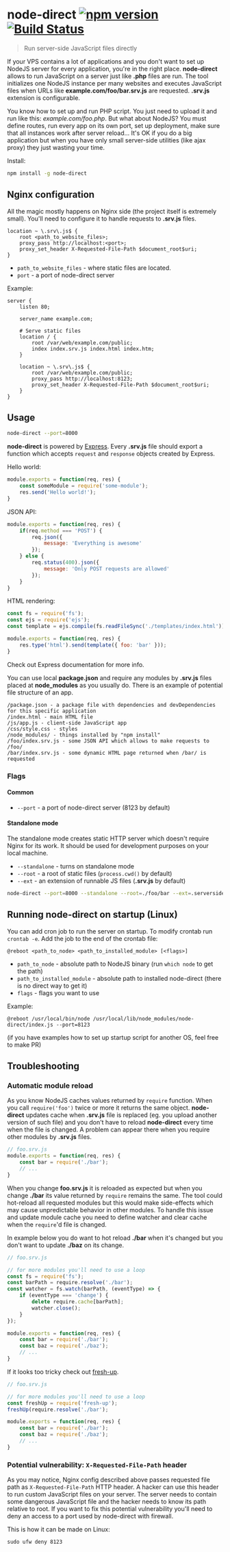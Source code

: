 # node-direct [![npm version](https://badge.fury.io/js/node-direct.svg)](https://badge.fury.io/js/node-direct) [![Build Status](https://travis-ci.org/finom/node-direct.svg?branch=master)](https://travis-ci.org/finom/node-direct)

> Run server-side JavaScript files directly

If your VPS contains a lot of applications and you don't want to set up NodeJS server for every application, you're in the right place. **node-direct** allows to run JavaScript on a server just like **.php** files are run. The tool initializes one NodeJS instance per many websites and executes JavaScript files when URLs like **example.com/foo/bar.srv.js** are requested. **.srv.js** extension is configurable.

You know how to set up and run PHP script. You just need to upload it and run like this: *example.com/foo.php*. But what about NodeJS? You must define routes, run every app on its own port, set up deployment, make sure that all instances work after server reload... It's OK if you do a big application but when you have only small server-side utilities (like ajax proxy) they just wasting your time.

Install:
```sh
npm install -g node-direct
```

## Nginx configuration

All the magic mostly happens on Nginx side (the project itself is extremely small). You'll need to configure it to handle requests to **.srv.js** files.

```nginx
location ~ \.srv\.js$ {
    root <path_to_website_files>;
    proxy_pass http://localhost:<port>;
    proxy_set_header X-Requested-File-Path $document_root$uri;
}
```

- ``path_to_website_files`` - where static files are located.
- ``port`` - a port of node-direct server

Example:
```nginx
server {
    listen 80;

    server_name example.com;

    # Serve static files
    location / {
        root /var/web/example.com/public;
        index index.srv.js index.html index.htm;
    }

    location ~ \.srv\.js$ {
        root /var/web/example.com/public;
        proxy_pass http://localhost:8123;
        proxy_set_header X-Requested-File-Path $document_root$uri;
    }
}
```

## Usage

```sh
node-direct --port=8000
```

**node-direct** is powered by [Express](http://expressjs.com/). Every **.srv.js** file should export a function which accepts ``request`` and ``response`` objects created by Express.

Hello world:
```js
module.exports = function(req, res) {
    const someModule = require('some-module');
    res.send('Hello world!');
}
```

JSON API:
```js
module.exports = function(req, res) {
    if(req.method === 'POST') {
        req.json({
            message: 'Everything is awesome'
        });
    } else {
        req.status(400).json({
            message: 'Only POST requests are allowed'
        });
    }
}
```

HTML rendering:
```js
const fs = require('fs');
const ejs = require('ejs');
const template = ejs.compile(fs.readFileSync('./templates/index.html'));

module.exports = function(req, res) {
    res.type('html').send(template({ foo: 'bar' }));
}
```

Check out Express documentation for more info.

You can use local **package.json** and require any modules by **.srv.js** files placed at **node_modules** as you usually do. There is an example of potential file structure of an app.
```
/package.json - a package file with dependencies and devDependencies for this specific application
/index.html - main HTML file
/js/app.js - client-side JavaScript app
/css/style.css - styles
/node_modules/ - things installed by "npm install"
/foo/index.srv.js - some JSON API which allows to make requests to /foo/
/bar/index.srv.js - some dynamic HTML page returned when /bar/ is requested
```

### Flags
#### Common
- ``--port`` - a port of node-direct server (8123 by default)

#### Standalone mode
The standalone mode creates static HTTP server which doesn't require Nginx for its work. It should be used for development purposes on your local machine.
- ``--standalone`` - turns on standalone mode
- ``--root`` - a root of static files (``process.cwd()`` by default)
- ``--ext`` - an extension of runnable JS files (**.srv.js** by default)

```sh
node-direct --port=8000 --standalone --root=./foo/bar --ext=.serverside.js
```


## Running node-direct on startup (Linux)

You can add cron job to run the server on startup. To modify crontab run ``crontab -e``. Add the job to the end of the crontab file:

```
@reboot <path_to_node> <path_to_installed_module> [<flags>]
```

- ``path_to_node`` - absolute path to NodeJS binary (run ``which node`` to get the path)
- ``path_to_installed_module`` - absolute path to installed node-direct (there is no direct way to get it)
- ``flags`` - flags you want to use

Example:
```
@reboot /usr/local/bin/node /usr/local/lib/node_modules/node-direct/index.js --port=8123
```

(if you have examples how to set up startup script for another OS, feel free to make PR)

## Troubleshooting

### Automatic module reload

As you know NodeJS caches values returned by ``require`` function. When you call ``require('foo')`` twice or more it returns the same object. **node-direct** updates cache when **.srv.js** file is replaced (eg. you upload another version of such file) and you don't have to reload **node-direct** every time when the file is changed. A problem can appear there when you require other modules by **.srv.js** files.
```js
// foo.srv.js
module.exports = function(req, res) {
    const bar = require('./bar');
    // ...
}
```

When you change **foo.srv.js** it is reloaded as expected but when you change **./bar** its value returned by ``require`` remains the same. The tool could hot-reload all requested modules but this would make side-effects which may cause unpredictable behavior in other modules. To handle this issue and update module cache you need to define watcher and clear cache when the ``require``'d file is changed.

In example below you do want to hot reload **./bar** when it's changed but you don't want to update **./baz** on its change.

```js
// foo.srv.js

// for more modules you'll need to use a loop
const fs = require('fs');
const barPath = require.resolve('./bar');
const watcher = fs.watch(barPath, (eventType) => {
    if (eventType === 'change') {
        delete require.cache[barPath];
        watcher.close();
    }
});

module.exports = function(req, res) {
    const bar = require('./bar');
    const baz = require('./baz');
    // ...
}
```

If it looks too tricky check out [fresh-up](https://github.com/finom/fresh-up).

```js
// foo.srv.js

// for more modules you'll need to use a loop
const freshUp = require('fresh-up');
freshUp(require.resolve('./bar');

module.exports = function(req, res) {
    const bar = require('./bar');
    const baz = require('./baz');
    // ...
}
```


### Potential vulnerability: ``X-Requested-File-Path`` header

As you may notice, Nginx config described above passes requested file path as ``X-Requested-File-Path`` HTTP header. A hacker can use this header to run custom JavaScript files on your server. The server needs to contain some dangerous JavaScript file and the hacker needs to know its path relative to root. If you want to fix this potential vulnerability you'll need to deny an access to a port used by node-direct with firewall.  

This is how it can be made on Linux:
```
sudo ufw deny 8123
```
